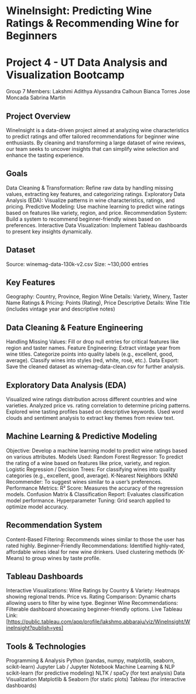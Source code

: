 # WineInsight: Predicting Wine Ratings & Recommending Wine for Beginners
# Project 4 - UT Data Analysis and Visualization Bootcamp
 Group 7 Members:
Lakshmi Adithya
Alyssandra Calhoun
Bianca Torres
Jose Moncada
Sabrina Martin

## Project Overview
WineInsight is a data-driven project aimed at analyzing wine characteristics to predict ratings and offer tailored recommendations for beginner wine enthusiasts. By cleaning and transforming a large dataset of wine reviews, our team seeks to uncover insights that can simplify wine selection and enhance the tasting experience.

## Goals
Data Cleaning & Transformation: Refine raw data by handling missing values, extracting key features, and categorizing ratings.
Exploratory Data Analysis (EDA): Visualize patterns in wine characteristics, ratings, and pricing.
Predictive Modeling: Use machine learning to predict wine ratings based on features like variety, region, and price.
Recommendation System: Build a system to recommend beginner-friendly wines based on preferences.
Interactive Data Visualization: Implement Tableau dashboards to present key insights dynamically.

## Dataset
Source: winemag-data-130k-v2.csv
Size: ~130,000 entries

## Key Features
Geography: Country, Province, Region
Wine Details: Variety, Winery, Taster Name
Ratings & Pricing: Points (Rating), Price
Descriptive Details: Wine Title (includes vintage year and descriptive notes)

## Data Cleaning & Feature Engineering
Handling Missing Values: Fill or drop null entries for critical features like region and taster names.
Feature Engineering:
Extract vintage year from wine titles.
Categorize points into quality labels (e.g., excellent, good, average).
Classify wines into styles (red, white, rosé, etc.).
Data Export: Save the cleaned dataset as winemag-data-clean.csv for further analysis.

## Exploratory Data Analysis (EDA)
Visualized wine ratings distribution across different countries and wine varieties.
Analyzed price vs. rating correlation to determine pricing patterns.
Explored wine tasting profiles based on descriptive keywords.
Used word clouds and sentiment analysis to extract key themes from review text.

## Machine Learning & Predictive Modeling
Objective: Develop a machine learning model to predict wine ratings based on various attributes.
Models Used:
Random Forest Regressor: To predict the rating of a wine based on features like price, variety, and region.
Logistic Regression / Decision Trees: For classifying wines into quality categories (e.g., excellent, good, average).
K-Nearest Neighbors (KNN) Recommender: To suggest wines similar to a user’s preferences.
Performance Metrics:
R² Score: Measures the accuracy of the regression models.
Confusion Matrix & Classification Report: Evaluates classification model performance.
Hyperparameter Tuning: Grid search applied to optimize model accuracy.

## Recommendation System
Content-Based Filtering: Recommends wines similar to those the user has rated highly.
Beginner-Friendly Recommendations:
Identified highly-rated, affordable wines ideal for new wine drinkers.
Used clustering methods (K-Means) to group wines by taste profile.

## Tableau Dashboards
Interactive Visualizations:
Wine Ratings by Country & Variety: Heatmaps showing regional trends.
Price vs. Rating Comparison: Dynamic charts allowing users to filter by wine type.
Beginner Wine Recommendations: Filterable dashboard showcasing beginner-friendly options.
Live Tableau Link: [https://public.tableau.com/app/profile/lakshmo.abbaraju/viz/WineInsight/WineInsight?publish=yes]

## Tools & Technologies
Programming & Analysis
Python (pandas, numpy, matplotlib, seaborn, scikit-learn)
Jupyter Lab / Jupyter Notebook
Machine Learning & NLP
scikit-learn (for predictive modeling)
NLTK / spaCy (for text analysis)
Data Visualization
Matplotlib & Seaborn (for static plots)
Tableau (for interactive dashboards)

